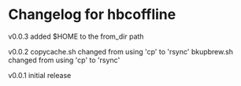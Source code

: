 # Changelog for hbcoffline
v0.0.3
added $HOME to the from_dir path

v0.0.2 
copycache.sh changed from using 'cp' to 'rsync'
bkupbrew.sh changed from using 'cp' to 'rsync'

v0.0.1 initial release 